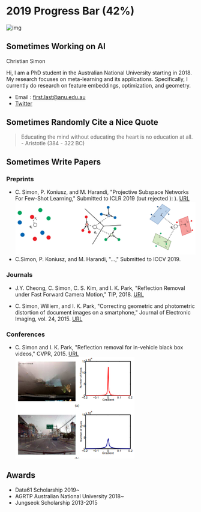 # 2019 Progress Bar (42%)
![img](https://pbs.twimg.com/media/D8HoTvEXUAAJa0J?format=jpg&name=small)



## Sometimes Working on AI

Christian Simon

Hi, I am a PhD student in the Australian National University starting in 2018.
My research focuses on meta-learning and its applications. Specifically, I currently do research on feature embeddings, optimization, and geometry.

- Email : first.last@anu.edu.au
- [Twitter](https://twitter.com/cimonou)


## Sometimes Randomly Cite a Nice Quote

> Educating the mind without educating the heart is no education at all. - Aristotle (384 - 322 BC)



## Sometimes Write Papers
### Preprints
- C. Simon, P. Koniusz, and M. Harandi, "Projective Subspace Networks For Few-Shot Learning," Submitted to ICLR 2019 (but rejected ): ). [URL](https://openreview.net/pdf?id=rkzfuiA9F7)
![img](https://github.com/chrysts/chrysts.github.io/blob/master/images/psn.jpg?raw=true)
- C.Simon, P. Koniusz, and M. Harandi, "...," Submitted to ICCV 2019. 

### Journals
- J.Y. Cheong, C. Simon, C. S. Kim, and I. K. Park, "Reflection Removal under Fast Forward Camera Motion," TIP, 2018. [URL](http://image.inha.ac.kr/wp-content/uploads/2017/07/TIP2017Cheong.pdf)

- C. Simon, Williem, and I. K. Park, "Correcting geometric and photometric distortion of document images on a smartphone," Journal of Electronic Imaging, vol. 24, 2015. [URL](http://image.inha.ac.kr/paper/JEI201501_Simon.pdf)

### Conferences
- C. Simon and I. K. Park, "Reflection removal for in-vehicle black box videos," CVPR, 2015. [URL](http://image.inha.ac.kr/paper/CVPR2015_Simon.pdf)
![img](https://github.com/chrysts/chrysts.github.io/blob/master/images/cvpr2015reflection.png?raw=true)


## Awards
- Data61 Scholarship 2019~
- AGRTP Australian National University 2018~
- Jungseok Scholarship 2013-2015
